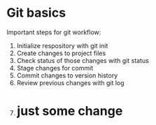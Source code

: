 # Git basics

Important steps for git workflow:

1. Initialize respository with git init
2. Create changes to project files
3. Check status of those changes with git status
4. Stage changes for commit 
5. Commit changes to version history
6. Review previous changes with git log
7. # just some change
